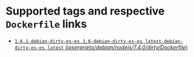 # Supported tags and respective `Dockerfile` links

-	[`1.6.1-debian-dirty-es-es`, `1.6-debian-dirty-es-es`, `latest-debian-dirty-es-es`, `latest` (*joserprieto/debian/nodejs/7.4.0/dirty/Dockerfile*)](https://github.com/joserprieto/docker-etherpad/blob/master/joserprieto/debian/nodejs/7.4.0/dirty/Dockerfile)

